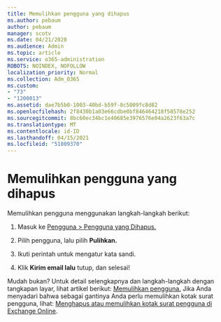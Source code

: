```yaml
---
title: Memulihkan pengguna yang dihapus
ms.author: pebaum
author: pebaum
manager: scotv
ms.date: 04/21/2020
ms.audience: Admin
ms.topic: article
ms.service: o365-administration
ROBOTS: NOINDEX, NOFOLLOW
localization_priority: Normal
ms.collection: Adm_O365
ms.custom:
- "73"
- "1200013"
ms.assetid: dae7b5b0-1003-40bd-b59f-8c5009fc8d82
ms.openlocfilehash: 2f8430b1a03e66cdbe0bf846464218f58578e252
ms.sourcegitcommit: 8bc60ec34bc1e40685e3976576e04a2623f63a7c
ms.translationtype: MT
ms.contentlocale: id-ID
ms.lasthandoff: 04/15/2021
ms.locfileid: "51809370"
---
```

# <a name="restore-a-deleted-user"></a>Memulihkan pengguna yang dihapus

Memulihkan pengguna menggunakan langkah-langkah berikut:
  
1. Masuk ke [Pengguna \> Pengguna yang Dihapus.](https://admin.microsoft.com/adminportal/home#/deletedusers)

2. Pilih pengguna, lalu pilih **Pulihkan.**

3. Ikuti perintah untuk mengatur kata sandi.

4. Klik **Kirim email lalu** tutup, dan selesai!

Mudah bukan? Untuk detail selengkapnya dan langkah-langkah dengan tangkapan layar, lihat artikel berikut: [Memulihkan pengguna.](https://docs.microsoft.com/microsoft-365/admin/add-users/restore-user) Jika Anda menyadari bahwa sebagai gantinya Anda perlu memulihkan kotak surat pengguna, lihat: [Menghapus atau memulihkan kotak surat pengguna di Exchange Online](https://docs.microsoft.com/exchange/recipients-in-exchange-online/delete-or-restore-mailboxes).